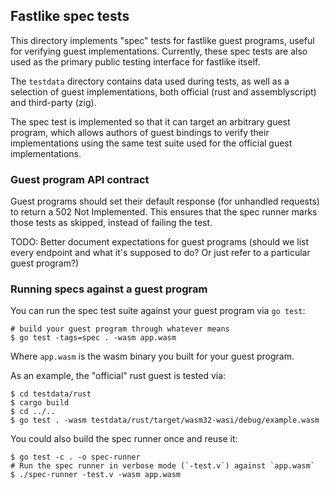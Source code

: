 ## Fastlike spec tests

This directory implements "spec" tests for fastlike guest programs, useful for verifying guest
implementations. Currently, these spec tests are also used as the primary public testing interface
for fastlike itself.

The `testdata` directory contains data used during tests, as well as a selection of guest
implementations, both official (rust and assemblyscript) and third-party (zig).

The spec test is implemented so that it can target an arbitrary guest program, which allows authors
of guest bindings to verify their implementations using the same test suite used for the official
guest implementations.

### Guest program API contract

Guest programs should set their default response (for unhandled requests) to return a 502 Not
Implemented. This ensures that the spec runner marks those tests as skipped, instead of failing the
test.

TODO: Better document expectations for guest programs (should we list every endpoint and what it's
supposed to do? Or just refer to a particular guest program?)

### Running specs against a guest program

You can run the spec test suite against your guest program via `go test`:

```
# build your guest program through whatever means
$ go test -tags=spec . -wasm app.wasm
```

Where `app.wasm` is the wasm binary you built for your guest program.

As an example, the "official" rust guest is tested via:

```
$ cd testdata/rust
$ cargo build
$ cd ../..
$ go test . -wasm testdata/rust/target/wasm32-wasi/debug/example.wasm
```

You could also build the spec runner once and reuse it:

```
$ go test -c . -o spec-runner
# Run the spec runner in verbose mode (`-test.v`) against `app.wasm`
$ ./spec-runner -test.v -wasm app.wasm
```
